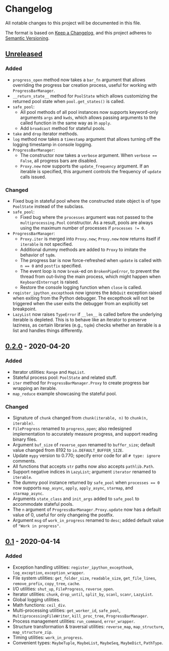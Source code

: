 # Changelog
All notable changes to this project will be documented in this file.

The format is based on [Keep a Changelog](https://keepachangelog.com/en/1.0.0/),
and this project adheres to [Semantic Versioning](https://semver.org/spec/v2.0.0.html).

## [Unreleased]
### Added
- `progress_open` method now takes a `bar_fn` argument that allows overriding the progress bar creation process, useful
  for working with `ProgressBarManager`.
- `__return_state__` method for `PoolState` which allows customizing the returned pool state when `pool.get_states()` is
  called.
- `safe_pool`:
    - All pool methods of all pool instances now supports keyword-only arguments `args` and `kwds`, which allows passing
      arguments to the called function in the same way as in `apply`.
    - Add `broadcast` method for stateful pools.
- `take` and `drop` iterator methods.
- `log` method now takes a `timestamp` argument that allows turning off the logging timestamp in console logging.
- `ProgressBarManager`:
    - The constructor now takes a `verbose` argument. When `verbose == False`, all progress bars are disabled.
    - `Proxy.new` now supports the `update_frequency` argument. If an iterable is specified, this argument controls the
      frequency of `update` calls issued.

### Changed
- Fixed bug in stateful pool where the constructed state object is of type `PoolState` instead of the subclass.
- `safe_pool`:
    - Fixed bug where the `processes` argument was not passed to the `multiprocessing.Pool` constructor. As a result,
      pools are always using the maximum number of processes if `processes != 0`.
- `ProgressBarManager`:
    - `Proxy.iter` is merged into `Proxy.new`; `Proxy.new` now returns itself if `iterable` is not specified.
    - Additional dummy methods are added to `Proxy` to imitate the behavior of `tqdm`.
    - The progress bar is now force-refreshed when `update` is called with `n == 0` and `postfix` specified.
    - The event loop is now `break`-ed on `BrokenPipeError`, to prevent the thread from out-living the main process,
      which might happen when `KeyboardInterrupt` is raised.
    - Restore the console logging function when `close` is called.
- `register_ipython_excepthook` now ignores the `BdbQuit` exception raised when exiting from the Python debugger. The
  excepthook will not be triggered when the user exits the debugger from an explicitly set breakpoint.
- `LazyList` now raises `TypeError` if `__len__` is called before the underlying iterable is depleted. This is to
  behave like an iterator to preserve laziness, as certain libraries (e.g., `tqdm`) checks whether an iterable is a list
  and handles things differently.

## [0.2.0] - 2020-04-20
### Added
- Iterator utilities: `Range` and `MapList`.
- Stateful process pool: `PoolState` and related stuff.
- `iter` method for `ProgressBarManager.Proxy` to create progress bar wrapping an iterable.
- `map_reduce` example showcasing the stateful pool.

### Changed
- Signature of `chunk` changed from `chunk(iterable, n)` to `chunk(n, iterable)`.
- `FileProgress` renamed to `progress_open`; also redesigned implementation to accurately measure progress, and support
  reading binary files.
- Argument `buf_size` of `reverse_open` renamed to `buffer_size`; default value changed from 8192 to
  `io.DEFAULT_BUFFER_SIZE`.
- Update `mypy` version to 0.770; specify error code for all `# type: ignore` comments.
- All functions that accepts `str` paths now also accepts `pathlib.Path`.
- Support negative indices in `LazyList`; argument `iterator` renamed to `iterable`.
- The dummy pool instance returned by `safe_pool` when `processes == 0` now supports `map_async`, `apply`,
  `apply_async`, `starmap`, and `starmap_async`.
- Arguments `state_class` and `init_args` added to `safe_pool` to accommodate stateful pools.
- The `n` argument of `ProgressBarManager.Proxy.update` now has a default value of 0, useful for only changeing the
  postfix.
- Argument `msg` of `work_in_progress` renamed to `desc`; added default value of `"Work in progress"`.

## [0.1] - 2020-04-14
### Added
- Exception handling utilities: `register_ipython_excepthook`, `log_exception`, `exception_wrapper`.
- File system utilities: `get_folder_size`, `readable_size`, `get_file_lines`, `remove_prefix`, `copy_tree`, `cache`.
- I/O utilities: `shut_up`, `FileProgress`, `reverse_open`.
- Iterator utilities: `chunk`, `drop_until`, `split_by`, `scanl`, `scanr`, `LazyList`.
- Global logging utilities.
- Math functions: `ceil_div`.
- Multi-processing utilities: `get_worker_id`, `safe_pool`, `MultiprocessingFileWriter`, `kill_proc_tree`,
  `ProgressBarManager`.
- Process management utilities: `run_command`, `error_wrapper`.
- Structure transformation & traversal utilities: `reverse_map`, `map_structure`, `map_structure_zip`.
- Timing utilities: `work_in_progress`.
- Convenient types: `MaybeTuple`, `MaybeList`, `MaybeSeq`, `MaybeDict`, `PathType`.

[Unreleased]: https://github.com/huzecong/flutes/compare/v0.2.0...HEAD
[0.2.0]: https://github.com/huzecong/flutes/compare/v0.1...v0.2.0
[0.1]: https://github.com/huzecong/flutes/releases/tag/v0.1
